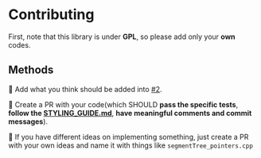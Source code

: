 # Contributing

First, note that this library is under **GPL**, so please add only your **own** codes.

## Methods

:star2: Add what you think should be added into [#2](https://github.com/24OI/Standard_Code_Library/issues/2).

:star2: Create a PR with your code(which SHOULD **pass the specific tests**, **follow the [STYLING_GUIDE.md](STYLING_GUIDE.md)**, **have meaningful comments and commit messages**).

:star2: If you have different ideas on implementing something, just create a PR with your own ideas and name it with things like `segmentTree_pointers.cpp`

